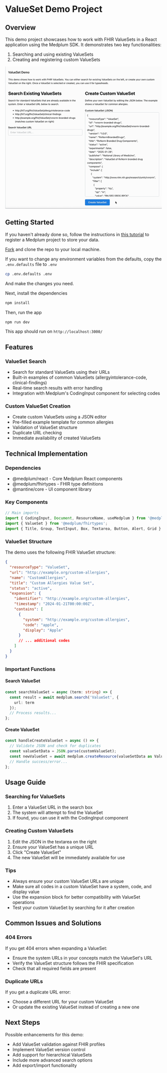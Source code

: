 # ValueSet Demo Project

## Overview
This demo project showcases how to work with FHIR ValueSets in a React application using the Medplum SDK. It demonstrates two key functionalities:
1. Searching and using existing ValueSets
2. Creating and registering custom ValueSets

![ValueSet Search Demo](./assets/value-set.gif)

## Getting Started

If you haven't already done so, follow the instructions in [this tutorial](https://www.medplum.com/docs/tutorials/register) to register a Medplum project to store your data.

[Fork](https://github.com/medplum/medplum-valueset-selector/fork) and clone the repo to your local machine.

If you want to change any environment variables from the defaults, copy the `.env.defaults` file to `.env`

```bash
cp .env.defaults .env
```

And make the changes you need.

Next, install the dependencies

```bash
npm install
```

Then, run the app

```bash
npm run dev
```

This app should run on `http://localhost:3000/`


## Features

### ValueSet Search
- Search for standard ValueSets using their URLs
- Built-in examples of common ValueSets (allergyintolerance-code, clinical-findings)
- Real-time search results with error handling
- Integration with Medplum's CodingInput component for selecting codes

### Custom ValueSet Creation
- Create custom ValueSets using a JSON editor
- Pre-filled example template for common allergies
- Validation of ValueSet structure
- Duplicate URL checking
- Immediate availability of created ValueSets

## Technical Implementation

### Dependencies
- @medplum/react - Core Medplum React components
- @medplum/fhirtypes - FHIR type definitions
- @mantine/core - UI component library

### Key Components
```typescript
// Main imports
import { CodingInput, Document, ResourceName, useMedplum } from '@medplum/react';
import { ValueSet } from '@medplum/fhirtypes';
import { Title, Group, TextInput, Box, Textarea, Button, Alert, Grid } from '@mantine/core';
```

### ValueSet Structure
The demo uses the following FHIR ValueSet structure:
```json
{
  "resourceType": "ValueSet",
  "url": "http://example.org/custom-allergies",
  "name": "CustomAllergies",
  "title": "Custom Allergies Value Set",
  "status": "active",
  "expansion": {
    "identifier": "http://example.org/custom-allergies",
    "timestamp": "2024-01-21T00:00:00Z",
    "contains": [
      {
        "system": "http://example.org/custom-allergies",
        "code": "apple",
        "display": "Apple"
      }
      // ... additional codes
    ]
  }
}
```

### Important Functions

#### Search ValueSet
```typescript
const searchValueSet = async (term: string) => {
  const result = await medplum.search('ValueSet', {
    url: term
  });
  // Process results...
};
```

#### Create ValueSet
```typescript
const handleCreateValueSet = async () => {
  // Validate JSON and check for duplicates
  const valueSetData = JSON.parse(customValueSet);
  const newValueSet = await medplum.createResource(valueSetData as ValueSet);
  // Handle success/error...
};
```

## Usage Guide

### Searching for ValueSets
1. Enter a ValueSet URL in the search box
2. The system will attempt to find the ValueSet
3. If found, you can use it with the CodingInput component

### Creating Custom ValueSets
1. Edit the JSON in the textarea on the right
2. Ensure your ValueSet has a unique URL
3. Click "Create ValueSet"
4. The new ValueSet will be immediately available for use

### Tips
- Always ensure your custom ValueSet URLs are unique
- Make sure all codes in a custom ValueSet have a system, code, and display value
- Use the expansion block for better compatibility with ValueSet operations
- Test your custom ValueSet by searching for it after creation

## Common Issues and Solutions

### 404 Errors
If you get 404 errors when expanding a ValueSet:
- Ensure the system URLs in your concepts match the ValueSet's URL
- Verify the ValueSet structure follows the FHIR specification
- Check that all required fields are present

### Duplicate URLs
If you get a duplicate URL error:
- Choose a different URL for your custom ValueSet
- Or update the existing ValueSet instead of creating a new one

## Next Steps
Possible enhancements for this demo:
- Add ValueSet validation against FHIR profiles
- Implement ValueSet version control
- Add support for hierarchical ValueSets
- Include more advanced search options
- Add export/import functionality
